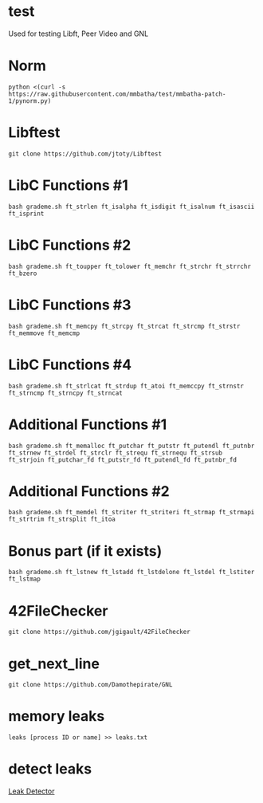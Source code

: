 # test
Used for testing Libft, Peer Video and GNL

# Norm
`python <(curl -s https://raw.githubusercontent.com/mmbatha/test/mmbatha-patch-1/pynorm.py)`

# Libftest
`git clone https://github.com/jtoty/Libftest`

# LibC Functions #1
`bash grademe.sh ft_strlen ft_isalpha ft_isdigit ft_isalnum ft_isascii ft_isprint`

# LibC Functions #2
`bash grademe.sh ft_toupper ft_tolower ft_memchr ft_strchr ft_strrchr ft_bzero`

# LibC Functions #3
`bash grademe.sh ft_memcpy ft_strcpy ft_strcat ft_strcmp ft_strstr ft_memmove ft_memcmp`

# LibC Functions #4
`bash grademe.sh ft_strlcat ft_strdup ft_atoi ft_memccpy ft_strnstr ft_strncmp ft_strncpy ft_strncat`

# Additional Functions #1
`bash grademe.sh ft_memalloc ft_putchar ft_putstr ft_putendl ft_putnbr ft_strnew ft_strdel ft_strclr ft_strequ ft_strnequ ft_strsub ft_strjoin ft_putchar_fd ft_putstr_fd ft_putendl_fd ft_putnbr_fd`

# Additional Functions #2
`bash grademe.sh ft_memdel ft_striter ft_striteri ft_strmap ft_strmapi ft_strtrim ft_strsplit ft_itoa`

# Bonus part (if it exists)
`bash grademe.sh ft_lstnew ft_lstadd ft_lstdelone ft_lstdel ft_lstiter ft_lstmap`

# 42FileChecker
`git clone https://github.com/jgigault/42FileChecker`

# get_next_line
`git clone https://github.com/Damothepirate/GNL`

# memory leaks
`leaks [process ID or name] >> leaks.txt`

# detect leaks
[Leak Detector](../leak_detector_c)
